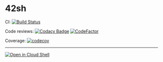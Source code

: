 # 42sh

CI: [![Build Status](https://travis-ci.org/jjaniec/42sh.svg?branch=develop)](https://travis-ci.org/jjaniec/42sh)

Code reviews: [![Codacy Badge](https://api.codacy.com/project/badge/Grade/a4c61474f5c2439086efc8455b0817c4)](https://www.codacy.com/app/jjaniec/42sh?utm_source=github.com&amp;utm_medium=referral&amp;utm_content=jjaniec/42sh&amp;utm_campaign=Badge_Grade) [![CodeFactor](https://www.codefactor.io/repository/github/jjaniec/42sh/badge)](https://www.codefactor.io/repository/github/jjaniec/42sh)

Coverage: [![codecov](https://codecov.io/gh/jjaniec/42sh/branch/develop/graph/badge.svg)](https://codecov.io/gh/jjaniec/42sh)

---

[![Open in Cloud Shell][shell_img]][shell_link]

[shell_img]: http://gstatic.com/cloudssh/images/open-btn.png
[shell_link]: https://console.cloud.google.com/cloudshell/open?git_repo=https://github.com/jjaniec/42sh&page=editor&open_in_editor=./README.md
